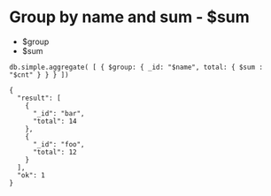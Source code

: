 # Group by name and sum - $sum

* $group
* $sum

```
db.simple.aggregate( [ { $group: { _id: "$name", total: { $sum : "$cnt" } } } ])

{
  "result": [
    {
      "_id": "bar",
      "total": 14
    },
    {
      "_id": "foo",
      "total": 12
    }
  ],
  "ok": 1
}
```


